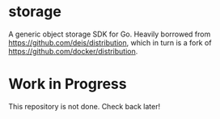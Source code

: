 # storage

A generic object storage SDK for Go. Heavily borrowed from https://github.com/deis/distribution,
which in turn is a fork of https://github.com/docker/distribution.

# Work in Progress

This repository is not done. Check back later!
